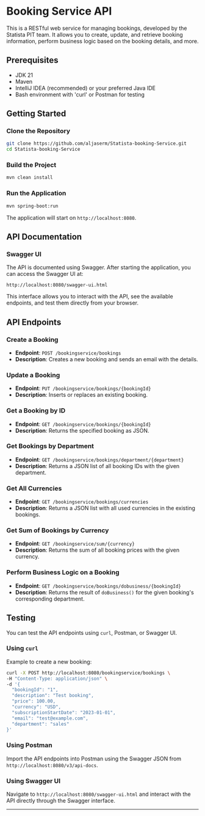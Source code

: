 # Booking Service API

This is a RESTful web service for managing bookings, developed by the Statista PIT team. It allows you to create, update, and retrieve booking information, perform business logic based on the booking details, and more.

## Prerequisites

- JDK 21
- Maven
- IntelliJ IDEA (recommended) or your preferred Java IDE
- Bash environment with 'curl' or Postman for testing

## Getting Started

### Clone the Repository

```sh
git clone https://github.com/aljaserm/Statista-booking-Service.git
cd Statista-booking-Service
```

### Build the Project

```sh
mvn clean install
```

### Run the Application

```sh
mvn spring-boot:run
```

The application will start on `http://localhost:8080`.

## API Documentation

### Swagger UI

The API is documented using Swagger. After starting the application, you can access the Swagger UI at:

```
http://localhost:8080/swagger-ui.html
```

This interface allows you to interact with the API, see the available endpoints, and test them directly from your browser.

## API Endpoints

### Create a Booking

- **Endpoint**: `POST /bookingservice/bookings`
- **Description**: Creates a new booking and sends an email with the details.

### Update a Booking

- **Endpoint**: `PUT /bookingservice/bookings/{bookingId}`
- **Description**: Inserts or replaces an existing booking.

### Get a Booking by ID

- **Endpoint**: `GET /bookingservice/bookings/{bookingId}`
- **Description**: Returns the specified booking as JSON.

### Get Bookings by Department

- **Endpoint**: `GET /bookingservice/bookings/department/{department}`
- **Description**: Returns a JSON list of all booking IDs with the given department.

### Get All Currencies

- **Endpoint**: `GET /bookingservice/bookings/currencies`
- **Description**: Returns a JSON list with all used currencies in the existing bookings.

### Get Sum of Bookings by Currency

- **Endpoint**: `GET /bookingservice/sum/{currency}`
- **Description**: Returns the sum of all booking prices with the given currency.

### Perform Business Logic on a Booking

- **Endpoint**: `GET /bookingservice/bookings/dobusiness/{bookingId}`
- **Description**: Returns the result of `doBusiness()` for the given booking's corresponding department.

## Testing

You can test the API endpoints using `curl`, Postman, or Swagger UI.

### Using `curl`

Example to create a new booking:
```sh
curl -X POST http://localhost:8080/bookingservice/bookings \
-H "Content-Type: application/json" \
-d '{
  "bookingId": "1",
  "description": "Test booking",
  "price": 100.00,
  "currency": "USD",
  "subscriptionStartDate": "2023-01-01",
  "email": "test@example.com",
  "department": "sales"
}'
```

### Using Postman

Import the API endpoints into Postman using the Swagger JSON from `http://localhost:8080/v3/api-docs`.

### Using Swagger UI

Navigate to `http://localhost:8080/swagger-ui.html` and interact with the API directly through the Swagger interface.

---
